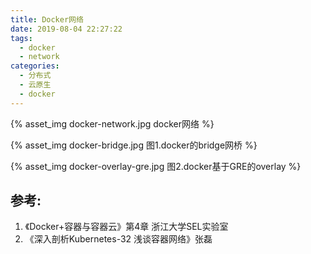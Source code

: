 ```yaml
---
title: Docker网络
date: 2019-08-04 22:27:22
tags: 
  - docker
  - network
categories:  
  - 分布式
  - 云原生
  - docker
---
```



{% asset_img   docker-network.jpg  docker网络  %}
<!-- more -->

{% asset_img   docker-bridge.jpg  图1.docker的bridge网桥  %}

{% asset_img   docker-overlay-gre.jpg  图2.docker基于GRE的overlay  %}

## 参考:
1. 《Docker+容器与容器云》第4章 浙江大学SEL实验室
2. 《深入剖析Kubernetes-32  浅谈容器网络》张磊 
